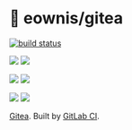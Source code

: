 # 🐳 eownis/gitea

[![build status](https://gitlab.com/eownis/docker-gitea/badges/master/build.svg)](https://gitlab.com/eownis/docker-gitea/pipelines)

[![](https://images.microbadger.com/badges/version/eownis/gitea.svg)](https://microbadger.com/images/eownis/gitea "Get your own version badge on microbadger.com") [![](https://images.microbadger.com/badges/image/eownis/gitea.svg)](https://microbadger.com/images/eownis/gitea "Get your own image badge on microbadger.com")

[![](https://images.microbadger.com/badges/version/eownis/gitea:v1.0.svg)](https://microbadger.com/images/eownis/gitea:v1.0 "Get your own version badge on microbadger.com") [![](https://images.microbadger.com/badges/image/eownis/gitea:v1.0.svg)](https://microbadger.com/images/eownis/gitea:v1.0 "Get your own image badge on microbadger.com")

[![](https://images.microbadger.com/badges/version/eownis/gitea:v1.1.svg)](https://microbadger.com/images/eownis/gitea:v1.1 "Get your own version badge on microbadger.com") [![](https://images.microbadger.com/badges/image/eownis/gitea:v1.1.svg)](https://microbadger.com/images/eownis/gitea:v1.1 "Get your own image badge on microbadger.com")

[Gitea](https://gitea.io). Built by [GitLab CI](https://gitlab.com/eownis/docker-gitea/pipelines).
